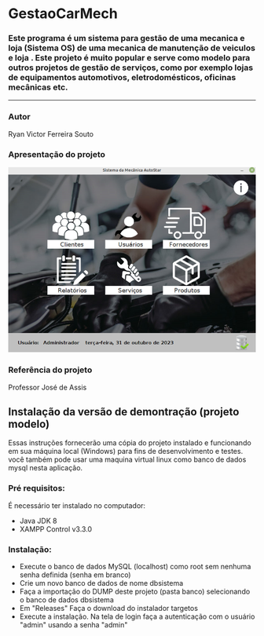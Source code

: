 # GestaoCarMech
### Este programa é um sistema para gestão de uma mecanica e loja (**Sistema OS**) de uma mecanica de manutenção de veiculos e loja .  Este projeto é muito popular e serve como modelo para outros projetos de gestão de serviços, como por exemplo lojas de equipamentos automotivos, eletrodomésticos, oficinas mecânicas etc.
<HR>

### Autor
Ryan Victor Ferreira Souto
### Apresentação do projeto
!["Sistema OS"](img/principal.png)
### Referência do projeto
Professor José de Assis

## Instalação da versão de demontração (projeto modelo)
Essas instruções fornecerão uma cópia do projeto instalado e funcionando em sua máquina local (Windows) para fins de desenvolvimento e testes. 
você também pode usar uma maquina virtual linux como banco de dados mysql nesta aplicação.
### Pré requisitos:
É necessário ter instalado no computador:
* Java JDK 8
* XAMPP Control v3.3.0
### Instalação:
* Execute o banco de dados MySQL (localhost) como root sem nenhuma senha definida (senha em branco)
* Crie um novo banco de dados de nome dbsistema
* Faça a importação do DUMP deste projeto (pasta banco) selecionando o banco de dados dbsistema
* Em "Releases" Faça o download do instalador targetos
* Execute a instalação. Na tela de login faça a autenticação com o usuário "admin" usando a senha "admin"
</p>

